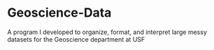 # Geoscience-Data
A program I developed to organize, format, and interpret large messy datasets for the Geoscience department at USF
